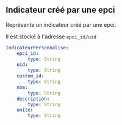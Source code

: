 ## Indicateur créé par une epci

Représente un indicateur créé par une epci.

Il est stocké à l'adresse `epci_id/uid`

```yaml
IndicateurPersonnalise:
    epci_id:
        type: String
    uid:
        type: String
    custom_id:
        type: String
    nom:
        type: String
    description:
        type: String
    unite:
        type: String
```
